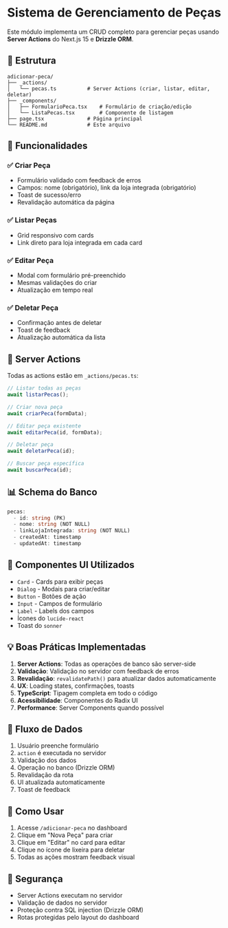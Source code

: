 # Sistema de Gerenciamento de Peças

Este módulo implementa um CRUD completo para gerenciar peças usando **Server Actions** do Next.js 15 e **Drizzle ORM**.

## 📁 Estrutura

```
adicionar-peca/
├── _actions/
│   └── pecas.ts          # Server Actions (criar, listar, editar, deletar)
├── _components/
│   ├── FormularioPeca.tsx    # Formulário de criação/edição
│   └── ListaPecas.tsx        # Componente de listagem
├── page.tsx              # Página principal
└── README.md             # Este arquivo
```

## 🚀 Funcionalidades

### ✅ Criar Peça

- Formulário validado com feedback de erros
- Campos: nome (obrigatório), link da loja integrada (obrigatório)
- Toast de sucesso/erro
- Revalidação automática da página

### ✅ Listar Peças

- Grid responsivo com cards
- Link direto para loja integrada em cada card

### ✅ Editar Peça

- Modal com formulário pré-preenchido
- Mesmas validações do criar
- Atualização em tempo real

### ✅ Deletar Peça

- Confirmação antes de deletar
- Toast de feedback
- Atualização automática da lista

## 🔧 Server Actions

Todas as actions estão em `_actions/pecas.ts`:

```typescript
// Listar todas as peças
await listarPecas();

// Criar nova peça
await criarPeca(formData);

// Editar peça existente
await editarPeca(id, formData);

// Deletar peça
await deletarPeca(id);

// Buscar peça específica
await buscarPeca(id);
```

## 📊 Schema do Banco

```typescript
pecas:
  - id: string (PK)
  - nome: string (NOT NULL)
  - linkLojaIntegrada: string (NOT NULL)
  - createdAt: timestamp
  - updatedAt: timestamp
```

## 🎨 Componentes UI Utilizados

- `Card` - Cards para exibir peças
- `Dialog` - Modais para criar/editar
- `Button` - Botões de ação
- `Input` - Campos de formulário
- `Label` - Labels dos campos
- Ícones do `lucide-react`
- Toast do `sonner`

## 💡 Boas Práticas Implementadas

1. **Server Actions**: Todas as operações de banco são server-side
2. **Validação**: Validação no servidor com feedback de erros
3. **Revalidação**: `revalidatePath()` para atualizar dados automaticamente
4. **UX**: Loading states, confirmações, toasts
5. **TypeScript**: Tipagem completa em todo o código
6. **Acessibilidade**: Componentes do Radix UI
7. **Performance**: Server Components quando possível

## 🔄 Fluxo de Dados

1. Usuário preenche formulário
2. `action` é executada no servidor
3. Validação dos dados
4. Operação no banco (Drizzle ORM)
5. Revalidação da rota
6. UI atualizada automaticamente
7. Toast de feedback

## 🎯 Como Usar

1. Acesse `/adicionar-peca` no dashboard
2. Clique em "Nova Peça" para criar
3. Clique em "Editar" no card para editar
4. Clique no ícone de lixeira para deletar
5. Todas as ações mostram feedback visual

## 🔐 Segurança

- Server Actions executam no servidor
- Validação de dados no servidor
- Proteção contra SQL injection (Drizzle ORM)
- Rotas protegidas pelo layout do dashboard
